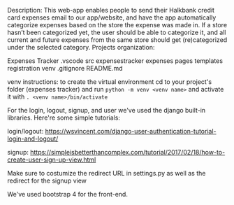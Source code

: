 Description:
This web-app enables people to send their Halkbank credit card expenses email to our app/website, and have the app automatically categorize expenses based on the store the expense was made in. If a store hasn’t been categorized yet, the user should be able to categorize it, and all current and future expenses from the same store should get (re)categorized under the selected category.
Projects organization:

Expenses Tracker
    .vscode
    src
        expensestracker
        expenses
        pages
        templates
            registration
    venv
    .gitignore
    README.md

venv instructions:
to create the virtual environment cd to your project's folder (expenses tracker) and run `python -m venv <venv name>` and activate it with `. <venv name>/bin/activate`


For the login, logout, signup, and user we've used the django built-in libraries.
Here're some simple tutorials:

login/logout:
https://wsvincent.com/django-user-authentication-tutorial-login-and-logout/

signup:
https://simpleisbetterthancomplex.com/tutorial/2017/02/18/how-to-create-user-sign-up-view.html

Make sure to costumize the redirect URL in settings.py as well as the redirect for the signup view

We've used bootstrap 4 for the front-end.
